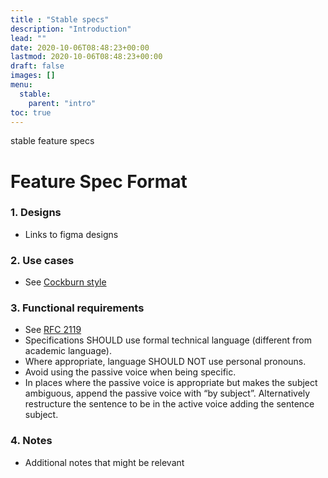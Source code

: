 ```yaml
---
title : "Stable specs"
description: "Introduction"
lead: ""
date: 2020-10-06T08:48:23+00:00
lastmod: 2020-10-06T08:48:23+00:00
draft: false
images: []
menu:
  stable:
    parent: "intro"
toc: true
---
```


stable feature specs

# Feature Spec Format

### 1. Designs

* Links to figma designs

### 2. Use cases

* See [Cockburn style](https://en.wikipedia.org/wiki/Use_case#Cockburn_style)

### 3. Functional requirements

* See [RFC 2119](https://datatracker.ietf.org/doc/html/rfc2119)
* Specifications SHOULD use formal technical language (different from academic language).
* Where appropriate, language SHOULD NOT use personal pronouns.
* Avoid using the passive voice when being specific.
* In places where the passive voice is appropriate but makes the subject ambiguous, append the passive voice with “by subject”. Alternatively restructure the sentence to be in the active voice adding the sentence subject.

### 4. Notes

* Additional notes that might be relevant
